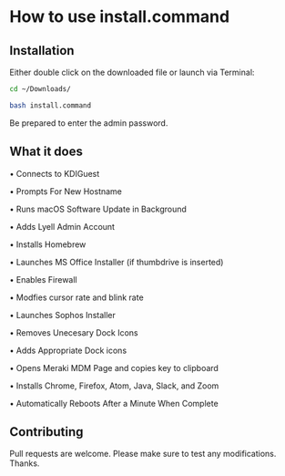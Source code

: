 # How to use install.command

## Installation

Either double click on the downloaded file or launch via Terminal:

```bash
cd ~/Downloads/
```
```bash
bash install.command
```
Be prepared to enter the admin password.

## What it does

• Connects to KDIGuest

• Prompts For New Hostname

• Runs macOS Software Update in Background

• Adds Lyell Admin Account

• Installs Homebrew

• Launches MS Office Installer (if thumbdrive is inserted)

• Enables Firewall 

• Modfies cursor rate and blink rate

• Launches Sophos Installer

• Removes Unecesary Dock Icons

• Adds Appropriate Dock icons 

• Opens Meraki MDM Page and copies key to clipboard

• Installs Chrome, Firefox, Atom, Java, Slack, and Zoom

• Automatically Reboots After a Minute When Complete


## Contributing
Pull requests are welcome. Please make sure to test any modifications. Thanks. 
